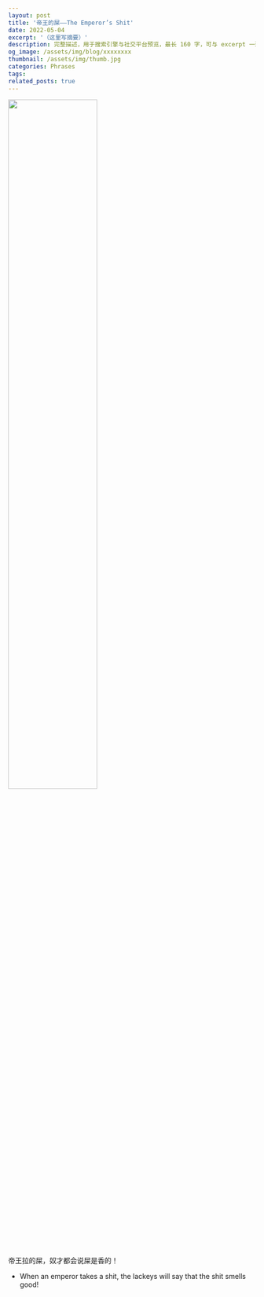 ```yaml
---
layout: post
title: '帝王的屎——The Emperor’s Shit'
date: 2022-05-04
excerpt: '（这里写摘要）'
description: 完整描述，用于搜索引擎与社交平台预览，最长 160 字，可与 excerpt 一致
og_image: /assets/img/blog/xxxxxxxx
thumbnail: /assets/img/thumb.jpg
categories: Phrases
tags: 
related_posts: true
---
```


<img src="{{ '/assets/img/blog/xxxxxxxx' | relative_url }}" style="width:60%;">

帝王拉的屎，奴才都会说屎是香的！

- When an emperor takes a shit, the lackeys will say that the shit smells good!